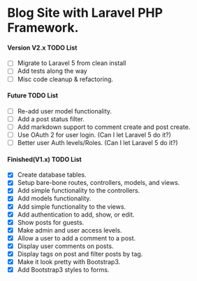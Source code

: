 # Blog Site with Laravel PHP Framework. 

#### Version V2.x TODO List
- [ ] Migrate to Laravel 5 from clean install
- [ ] Add tests along the way
- [ ] Misc code cleanup & refactoring.

#### Future TODO List
- [ ] Re-add user model functionality.
- [ ] Add a post status filter.
- [ ] Add markdown support to comment create and post create.
- [ ] Use OAuth 2 for user login. (Can I let Laravel 5 do it?) 
- [ ] Better user Auth levels/Roles. (Can I let Laravel 5 do it?)

#### Finished(V1.x) TODO List
- [x] Create database tables.
- [x] Setup bare-bone routes, controllers, models, and views.
- [x] Add simple functionality to the controllers.
- [x] Add models functionality.
- [x] Add simple functionality to the views.
- [x] Add authentication to add, show, or edit.
- [x] Show posts for guests.
- [x] Make admin and user access levels.
- [x] Allow a user to add a comment to a post.
- [x] Display user comments on posts.
- [x] Display tags on post and filter posts by tag.
- [x] Make it look pretty with Bootstrap3.
- [x] Add Bootstrap3 styles to forms.